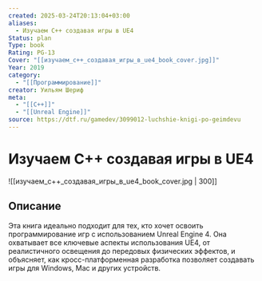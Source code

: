 ```yaml
---
created: 2025-03-24T20:13:04+03:00
aliases:
  - Изучаем C++ создавая игры в UE4
Status: plan
Type: book
Rating: PG-13
Cover: "[[изучаем_c++_создавая_игры_в_ue4_book_cover.jpg]]"
Year: 2019
category:
  - "[[Программирование]]"
creator: Уильям Шериф
meta:
  - "[[C++]]"
  - "[[Unreal Engine]]"
source: https://dtf.ru/gamedev/3099012-luchshie-knigi-po-geimdevu
---
```


# Изучаем C++ создавая игры в UE4

![[изучаем_c++_создавая_игры_в_ue4_book_cover.jpg | 300]]



## Описание

Эта книга идеально подходит для тех, кто хочет освоить программирование игр с использованием Unreal Engine 4. Она охватывает все ключевые аспекты использования UE4, от реалистичного освещения до передовых физических эффектов, и объясняет, как кросс-платформенная разработка позволяет создавать игры для Windows, Mac и других устройств.
